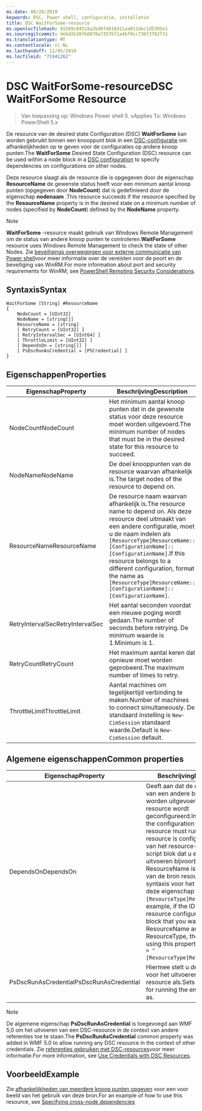 ```yaml
---
ms.date: 09/20/2019
keywords: DSC, Power shell, configuratie, installatie
title: DSC WaitForSome-resource
ms.openlocfilehash: 91589c84518a2bd0f4816d11aa011dec1d5305e1
ms.sourcegitcommit: debd2b38fb8070a7357bf1a4bf9cc736f3702f31
ms.translationtype: MT
ms.contentlocale: nl-NL
ms.lasthandoff: 12/05/2019
ms.locfileid: "71941262"
---
```

# <a name="dsc-waitforsome-resource"></a><span data-ttu-id="f4ae4-103">DSC WaitForSome-resource</span><span class="sxs-lookup"><span data-stu-id="f4ae4-103">DSC WaitForSome Resource</span></span>

> <span data-ttu-id="f4ae4-104">Van toepassing op: Windows Power shell 5. x</span><span class="sxs-lookup"><span data-stu-id="f4ae4-104">Applies To: Windows PowerShell 5.x</span></span>

<span data-ttu-id="f4ae4-105">De resource van de desired state Configuration (DSC) **WaitForSome** kan worden gebruikt binnen een knooppunt blok in een [DSC-configuratie](../../../configurations/configurations.md) om afhankelijkheden op te geven voor de configuraties op andere knoop punten.</span><span class="sxs-lookup"><span data-stu-id="f4ae4-105">The **WaitForSome** Desired State Configuration (DSC) resource can be used within a node block in a [DSC configuration](../../../configurations/configurations.md) to specify dependencies on configurations on other nodes.</span></span>

<span data-ttu-id="f4ae4-106">Deze resource slaagt als de resource die is opgegeven door de eigenschap **ResourceName** de gewenste status heeft voor een minimum aantal knoop punten (opgegeven door **NodeCount**) dat is gedefinieerd door de eigenschap **nodenaam** .</span><span class="sxs-lookup"><span data-stu-id="f4ae4-106">This resource succeeds if the resource specified by the **ResourceName** property is in the desired state on a minimum number of nodes (specified by **NodeCount**) defined by the **NodeName** property.</span></span>

> [!NOTE]
> <span data-ttu-id="f4ae4-107">**WaitForSome** -resource maakt gebruik van Windows Remote Management om de status van andere knoop punten te controleren.</span><span class="sxs-lookup"><span data-stu-id="f4ae4-107">**WaitForSome** resource uses Windows Remote Management to check the state of other Nodes.</span></span> <span data-ttu-id="f4ae4-108">Zie [beveiligings overwegingen voor externe communicatie van Power shell](/powershell/scripting/learn/remoting/winrmsecurity?view=powershell-6)voor meer informatie over de vereisten voor de poort en de beveiliging van WinRM.</span><span class="sxs-lookup"><span data-stu-id="f4ae4-108">For more information about port and security requirements for WinRM, see [PowerShell Remoting Security Considerations](/powershell/scripting/learn/remoting/winrmsecurity?view=powershell-6).</span></span>

## <a name="syntax"></a><span data-ttu-id="f4ae4-109">Syntaxis</span><span class="sxs-lookup"><span data-stu-id="f4ae4-109">Syntax</span></span>

```Syntax
WaitForSome [String] #ResourceName
{
    NodeCount = [UInt32]
    NodeName = [string[]]
    ResourceName = [string]
    [ RetryCount = [UInt32] ]
    [ RetryIntervalSec = [UInt64] ]
    [ ThrottleLimit = [UInt32] ]
    [ DependsOn = [string[]] ]
    [ PsDscRunAsCredential = [PSCredential] ]
}
```

## <a name="properties"></a><span data-ttu-id="f4ae4-110">Eigenschappen</span><span class="sxs-lookup"><span data-stu-id="f4ae4-110">Properties</span></span>

|<span data-ttu-id="f4ae4-111">Eigenschap</span><span class="sxs-lookup"><span data-stu-id="f4ae4-111">Property</span></span> |<span data-ttu-id="f4ae4-112">Beschrijving</span><span class="sxs-lookup"><span data-stu-id="f4ae4-112">Description</span></span> |
|---|---|
|<span data-ttu-id="f4ae4-113">NodeCount</span><span class="sxs-lookup"><span data-stu-id="f4ae4-113">NodeCount</span></span> |<span data-ttu-id="f4ae4-114">Het minimum aantal knoop punten dat in de gewenste status voor deze resource moet worden uitgevoerd.</span><span class="sxs-lookup"><span data-stu-id="f4ae4-114">The minimum number of nodes that must be in the desired state for this resource to succeed.</span></span> |
|<span data-ttu-id="f4ae4-115">NodeName</span><span class="sxs-lookup"><span data-stu-id="f4ae4-115">NodeName</span></span> |<span data-ttu-id="f4ae4-116">De doel knooppunten van de resource waarvan afhankelijk is.</span><span class="sxs-lookup"><span data-stu-id="f4ae4-116">The target nodes of the resource to depend on.</span></span> |
|<span data-ttu-id="f4ae4-117">ResourceName</span><span class="sxs-lookup"><span data-stu-id="f4ae4-117">ResourceName</span></span> |<span data-ttu-id="f4ae4-118">De resource naam waarvan afhankelijk is.</span><span class="sxs-lookup"><span data-stu-id="f4ae4-118">The resource name to depend on.</span></span> <span data-ttu-id="f4ae4-119">Als deze resource deel uitmaakt van een andere configuratie, moet u de naam indelen als `[ResourceType]ResourceName::[ConfigurationName]::[ConfigurationName]`.</span><span class="sxs-lookup"><span data-stu-id="f4ae4-119">If this resource belongs to a different configuration, format the name as `[ResourceType]ResourceName::[ConfigurationName]::[ConfigurationName]`.</span></span> |
|<span data-ttu-id="f4ae4-120">RetryIntervalSec</span><span class="sxs-lookup"><span data-stu-id="f4ae4-120">RetryIntervalSec</span></span> |<span data-ttu-id="f4ae4-121">Het aantal seconden voordat een nieuwe poging wordt gedaan.</span><span class="sxs-lookup"><span data-stu-id="f4ae4-121">The number of seconds before retrying.</span></span> <span data-ttu-id="f4ae4-122">De minimum waarde is 1.</span><span class="sxs-lookup"><span data-stu-id="f4ae4-122">Minimum is 1.</span></span> |
|<span data-ttu-id="f4ae4-123">RetryCount</span><span class="sxs-lookup"><span data-stu-id="f4ae4-123">RetryCount</span></span> |<span data-ttu-id="f4ae4-124">Het maximum aantal keren dat opnieuw moet worden geprobeerd.</span><span class="sxs-lookup"><span data-stu-id="f4ae4-124">The maximum number of times to retry.</span></span> |
|<span data-ttu-id="f4ae4-125">ThrottleLimit</span><span class="sxs-lookup"><span data-stu-id="f4ae4-125">ThrottleLimit</span></span> |<span data-ttu-id="f4ae4-126">Aantal machines om tegelijkertijd verbinding te maken.</span><span class="sxs-lookup"><span data-stu-id="f4ae4-126">Number of machines to connect simultaneously.</span></span> <span data-ttu-id="f4ae4-127">De standaard instelling is `New-CimSession` standaard waarde.</span><span class="sxs-lookup"><span data-stu-id="f4ae4-127">Default is `New-CimSession` default.</span></span> |

## <a name="common-properties"></a><span data-ttu-id="f4ae4-128">Algemene eigenschappen</span><span class="sxs-lookup"><span data-stu-id="f4ae4-128">Common properties</span></span>

|<span data-ttu-id="f4ae4-129">Eigenschap</span><span class="sxs-lookup"><span data-stu-id="f4ae4-129">Property</span></span> |<span data-ttu-id="f4ae4-130">Beschrijving</span><span class="sxs-lookup"><span data-stu-id="f4ae4-130">Description</span></span> |
|---|---|
|<span data-ttu-id="f4ae4-131">DependsOn</span><span class="sxs-lookup"><span data-stu-id="f4ae4-131">DependsOn</span></span> |<span data-ttu-id="f4ae4-132">Geeft aan dat de configuratie van een andere bron moet worden uitgevoerd voordat deze resource wordt geconfigureerd.</span><span class="sxs-lookup"><span data-stu-id="f4ae4-132">Indicates that the configuration of another resource must run before this resource is configured.</span></span> <span data-ttu-id="f4ae4-133">Als de ID van het resource-configuratie script blok dat u eerst wilt uitvoeren bijvoorbeeld de naam ResourceName is, en het type van de bron resource is, is de syntaxis voor het gebruik van deze eigenschap `DependsOn = "[ResourceType]ResourceName"`.</span><span class="sxs-lookup"><span data-stu-id="f4ae4-133">For example, if the ID of the resource configuration script block that you want to run first is ResourceName and its type is ResourceType, the syntax for using this property is `DependsOn = "[ResourceType]ResourceName"`.</span></span> |
|<span data-ttu-id="f4ae4-134">PsDscRunAsCredential</span><span class="sxs-lookup"><span data-stu-id="f4ae4-134">PsDscRunAsCredential</span></span> |<span data-ttu-id="f4ae4-135">Hiermee stelt u de referentie in voor het uitvoeren van de gehele resource als.</span><span class="sxs-lookup"><span data-stu-id="f4ae4-135">Sets the credential for running the entire resource as.</span></span> |

> [!NOTE]
> <span data-ttu-id="f4ae4-136">De algemene eigenschap **PsDscRunAsCredential** is toegevoegd aan WMF 5,0 om het uitvoeren van een DSC-resource in de context van andere referenties toe te staan.</span><span class="sxs-lookup"><span data-stu-id="f4ae4-136">The **PsDscRunAsCredential** common property was added in WMF 5.0 to allow running any DSC resource in the context of other credentials.</span></span> <span data-ttu-id="f4ae4-137">Zie [referenties gebruiken met DSC-resources](../../../configurations/runasuser.md)voor meer informatie.</span><span class="sxs-lookup"><span data-stu-id="f4ae4-137">For more information, see [Use Credentials with DSC Resources](../../../configurations/runasuser.md).</span></span>

## <a name="example"></a><span data-ttu-id="f4ae4-138">Voorbeeld</span><span class="sxs-lookup"><span data-stu-id="f4ae4-138">Example</span></span>

<span data-ttu-id="f4ae4-139">Zie [afhankelijkheden van meerdere knoop punten opgeven](../../../configurations/crossNodeDependencies.md) voor een voor beeld van het gebruik van deze bron.</span><span class="sxs-lookup"><span data-stu-id="f4ae4-139">For an example of how to use this resource, see [Specifying cross-node dependencies](../../../configurations/crossNodeDependencies.md)</span></span>